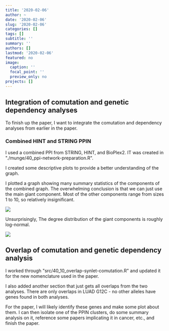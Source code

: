 ```yaml
---
title: '2020-02-06'
author: ~
date: '2020-02-06'
slug: '2020-02-06'
categories: []
tags: []
subtitle: ''
summary: ''
authors: []
lastmod: '2020-02-06'
featured: no
image:
  caption: ''
  focal_point: ''
  preview_only: no
projects: []
---
```


## Integration of comutation and genetic dependency analyses

To finish up the paper, I want to integrate the comutation and dependency analyses from earlier in the paper.

### Combined HINT and STRING PPIN

I used a combined PPI from STRING, HINT, and BioPlex2.
IT was created in "./munge/40_ppi-network-preparation.R".

I created some descriptive plots to provide a better understanding of the graph.

I plotted a graph showing many summary statistics of the components of the combined graph.
The overwhelming conclusion is that we can just use the main giant component.
Most of the other components range from sizes 1 to 10, so relatively insignificant.

![](img/graphs/40_05_describe-combined-ppi/components_order_size.svg)

Unsurprisingly, The degree distribution of the giant components is roughly log-normal.

![](img/graphs/40_05_describe-combined-ppi/degree_distribution.svg)


## Overlap of comutation and genetic dependency analysis

I worked through "src/40_10_overlap-synlet-comutation.R" and updated it for the new nomenclature used in the paper.

I also added another section that just gets all overlaps from the two analyses.
There are only overlaps in LUAD G12C - no other alleles have genes found in both analyses.

For the paper, I will likely identify these genes and make some plot about them.
I can then isolate one of the PPIN clusters, do some summary analysis on it, reference some papers implicating it in cancer, etc., and finish the paper.

